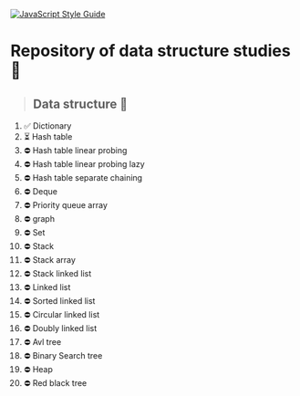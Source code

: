 [![JavaScript Style Guide](https://img.shields.io/badge/code_style-standard-brightgreen.svg)](https://standardjs.com)


# Repository of data structure studies 🚀

> ## Data structure 🎲

1. ✅  Dictionary
1. ⏳  Hash table   
1. ⛔️  Hash table linear probing
1. ⛔️  Hash table linear probing lazy
1. ⛔️  Hash table separate chaining
1. ⛔️  Deque
1. ⛔️  Priority queue array
1. ⛔️  graph
1. ⛔️  Set
1. ⛔️  Stack
1. ⛔️  Stack array
1. ⛔️  Stack linked list
1. ⛔️  Linked list
1. ⛔️  Sorted linked list
1. ⛔️  Circular linked list
1. ⛔️  Doubly linked list
1. ⛔️  Avl tree
1. ⛔️  Binary Search tree
1. ⛔️  Heap
1. ⛔️  Red black tree
